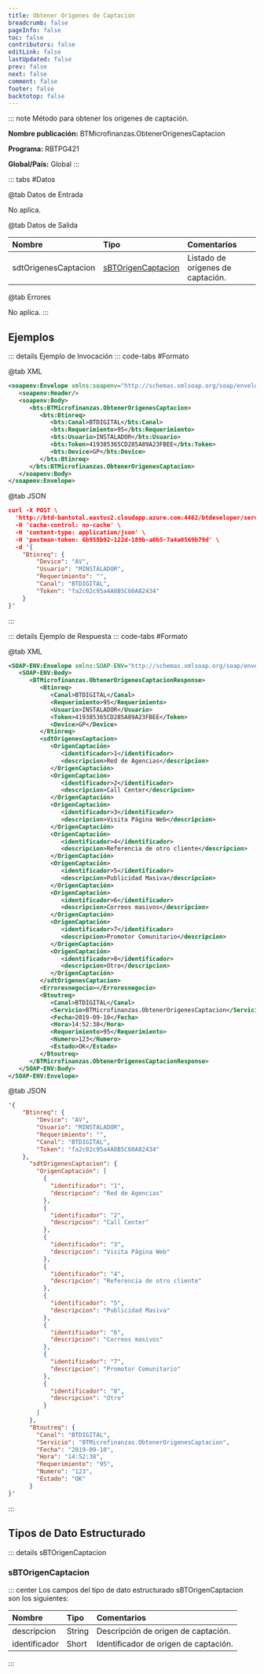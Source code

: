 ```yaml
---
title: Obtener Orígenes de Captación
breadcrumb: false
pageInfo: false
toc: false
contributors: false
editLink: false
lastUpdated: false
prev: false
next: false
comment: false
footer: false
backtotop: false
---
```


<!-- ABRE DATOS DEL MÉTODO -->
::: note Método para obtener los orígenes de captación.

**Nombre publicación:** BTMicrofinanzas.ObtenerOrigenesCaptacion

**Programa:** RBTPG421

**Global/País:** Global
:::
<!-- CIERRA DATOS DEL MÉTODO -->

<!-- ABRE TABLA DE DATOS -->
::: tabs #Datos 

@tab Datos de Entrada

No aplica.

@tab Datos de Salida

Nombre | Tipo | Comentarios
:--------- | :----------- | :-----------
sdtOrigenesCaptacion | [sBTOrigenCaptacion](#sbtorigencaptacion) | Listado de orígenes de captación.

@tab Errores

No aplica.
:::
<!-- CIERRA TABLA DE DATOS -->

## **Ejemplos**

<!-- ABRE EJEMPLO DE INVOCACIÓN -->
::: details Ejemplo de Invocación 
::: code-tabs #Formato

@tab XML
```xml
<soapenv:Envelope xmlns:soapenv="http://schemas.xmlsoap.org/soap/envelope/" xmlns:bts="http://uy.com.dlya.bantotal/BTSOA/">
   <soapenv:Header/>
   <soapenv:Body>
      <bts:BTMicrofinanzas.ObtenerOrigenesCaptacion>
         <bts:Btinreq>
            <bts:Canal>BTDIGITAL</bts:Canal>
            <bts:Requerimiento>95</bts:Requerimiento>
            <bts:Usuario>INSTALADOR</bts:Usuario>
            <bts:Token>419385365CD285A89A23FBEE</bts:Token>
            <bts:Device>GP</bts:Device>
         </bts:Btinreq>
      </bts:BTMicrofinanzas.ObtenerOrigenesCaptacion>
   </soapenv:Body>
</soapenv:Envelope>
```

@tab JSON
```json
curl -X POST \
  'http://btd-bantotal.eastus2.cloudapp.azure.com:4462/btdeveloper/servlet/com.dlya.bantotal.odwsbt_BTMicrofinanzas_v1?ObtenerOrigenesCaptacion' \
  -H 'cache-control: no-cache' \
  -H 'content-type: application/json' \
  -H 'postman-token: 6b958b92-122d-189b-a0b5-7a4a0569b79d' \
  -d '{
	"Btinreq": {
		"Device": "AV",
		"Usuario": "MINSTALADOR",
		"Requerimiento": "",
		"Canal": "BTDIGITAL",
		"Token": "fa2c02c95a4A8B5C60A82434"
	}
}'
```
:::
<!-- CIERRA EJEMPLO DE INVOCACIÓN -->

<!-- ABRE EJEMPLO DE RESPUESTA -->
::: details Ejemplo de Respuesta 
::: code-tabs #Formato

@tab XML
```xml
<SOAP-ENV:Envelope xmlns:SOAP-ENV="http://schemas.xmlsoap.org/soap/envelope/" xmlns:xsd="http://www.w3.org/2001/XMLSchema" xmlns:SOAP-ENC="http://schemas.xmlsoap.org/soap/encoding/" xmlns:xsi="http://www.w3.org/2001/XMLSchema-instance">
   <SOAP-ENV:Body>
      <BTMicrofinanzas.ObtenerOrigenesCaptacionResponse>
         <Btinreq>
            <Canal>BTDIGITAL</Canal>
            <Requerimiento>95</Requerimiento>
            <Usuario>INSTALADOR</Usuario>
            <Token>419385365CD285A89A23FBEE</Token>
            <Device>GP</Device>
         </Btinreq>
         <sdtOrigenesCaptacion>
            <OrigenCaptación>
               <identificador>1</identificador>
               <descripcion>Red de Agencias</descripcion>
            </OrigenCaptación>
            <OrigenCaptación>
               <identificador>2</identificador>
               <descripcion>Call Center</descripcion>
            </OrigenCaptación>
            <OrigenCaptación>
               <identificador>3</identificador>
               <descripcion>Visita Página Web</descripcion>
            </OrigenCaptación>
            <OrigenCaptación>
               <identificador>4</identificador>
               <descripcion>Referencia de otro cliente</descripcion>
            </OrigenCaptación>
            <OrigenCaptación>
               <identificador>5</identificador>
               <descripcion>Publicidad Masiva</descripcion>
            </OrigenCaptación>
            <OrigenCaptación>
               <identificador>6</identificador>
               <descripcion>Correos masivos</descripcion>
            </OrigenCaptación>
            <OrigenCaptación>
               <identificador>7</identificador>
               <descripcion>Promotor Comunitario</descripcion>
            </OrigenCaptación>
            <OrigenCaptación>
               <identificador>8</identificador>
               <descripcion>Otro</descripcion>
            </OrigenCaptación>
         </sdtOrigenesCaptacion>
         <Erroresnegocio></Erroresnegocio>
         <Btoutreq>
            <Canal>BTDIGITAL</Canal>
            <Servicio>BTMicrofinanzas.ObtenerOrigenesCaptacion</Servicio>
            <Fecha>2019-09-10</Fecha>
            <Hora>14:52:38</Hora>
            <Requerimiento>95</Requerimiento>
            <Numero>123</Numero>
            <Estado>OK</Estado>
         </Btoutreq>
      </BTMicrofinanzas.ObtenerOrigenesCaptacionResponse>
   </SOAP-ENV:Body>
</SOAP-ENV:Envelope>
```

@tab JSON
```json
'{
	"Btinreq": {
		"Device": "AV",
		"Usuario": "MINSTALADOR",
		"Requerimiento": "",
		"Canal": "BTDIGITAL",
		"Token": "fa2c02c95a4A8B5C60A82434"
	},
      "sdtOrigenesCaptacion": {
        "OrigenCaptación": [
          {
            "identificador": "1",
            "descripcion": "Red de Agencias"
          },
          {
            "identificador": "2",
            "descripcion": "Call Center"
          },
          {
            "identificador": "3",
            "descripcion": "Visita Página Web"
          },
          {
            "identificador": "4",
            "descripcion": "Referencia de otro cliente"
          },
          {
            "identificador": "5",
            "descripcion": "Publicidad Masiva"
          },
          {
            "identificador": "6",
            "descripcion": "Correos masivos"
          },
          {
            "identificador": "7",
            "descripcion": "Promotor Comunitario"
          },
          {
            "identificador": "8",
            "descripcion": "Otro"
          }
        ]
      },
      "Btoutreq": {
        "Canal": "BTDIGITAL",
        "Servicio": "BTMicrofinanzas.ObtenerOrigenesCaptacion",
        "Fecha": "2019-09-10",
        "Hora": "14:52:38",
        "Requerimiento": "95",
        "Numero": "123",
        "Estado": "OK"
      }
}'
```
:::
<!-- CIERRA EJEMPLO DE RESPUESTA -->

## **Tipos de Dato Estructurado**

<!-- ABRE SDT -->

::: details sBTOrigenCaptacion  

### sBTOrigenCaptacion

::: center 
Los campos del tipo de dato estructurado sBTOrigenCaptacion son los siguientes: 

Nombre | Tipo | Comentarios 
:--------- | :----------- | :----------- 
descripcion | String | Descripción de origen de captación.
identificador | Short | Identificador de origen de captación. 
:::
<!-- CIERRA SDT -->